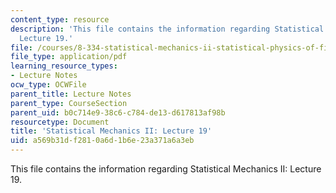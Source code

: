 ```yaml
---
content_type: resource
description: 'This file contains the information regarding Statistical Mechanics II:
  Lecture 19.'
file: /courses/8-334-statistical-mechanics-ii-statistical-physics-of-fields-spring-2014/a569b31df2810a6d1b6e23a371a6a3eb_MIT8_334S14_Lec19.pdf
file_type: application/pdf
learning_resource_types:
- Lecture Notes
ocw_type: OCWFile
parent_title: Lecture Notes
parent_type: CourseSection
parent_uid: b0c714e9-38c6-c784-de13-d617813af98b
resourcetype: Document
title: 'Statistical Mechanics II: Lecture 19'
uid: a569b31d-f281-0a6d-1b6e-23a371a6a3eb
---
```

This file contains the information regarding Statistical Mechanics II: Lecture 19.

